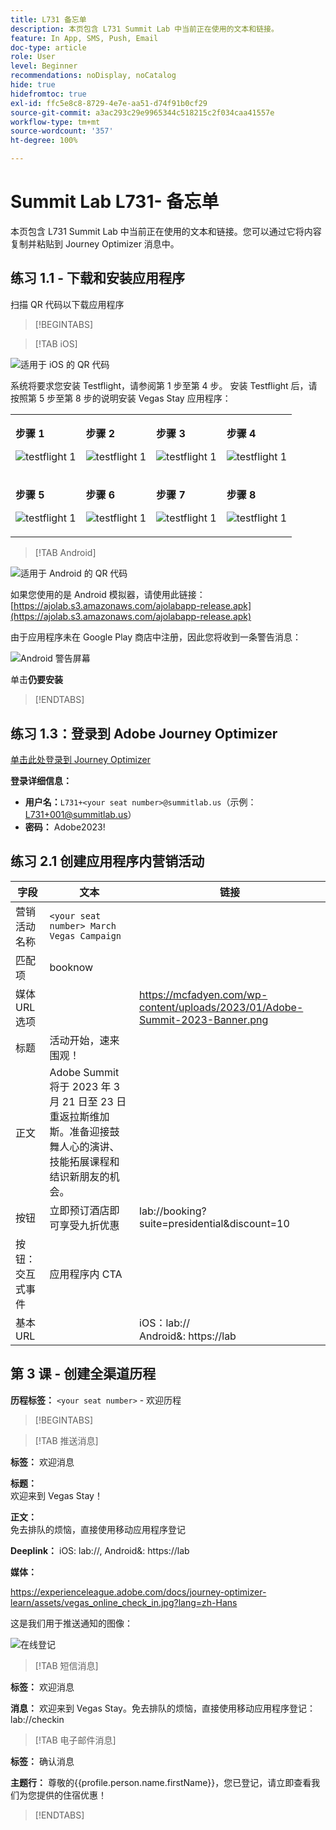 ```yaml
---
title: L731 备忘单
description: 本页包含 L731 Summit Lab 中当前正在使用的文本和链接。
feature: In App, SMS, Push, Email
doc-type: article
role: User
level: Beginner
recommendations: noDisplay, noCatalog
hide: true
hidefromtoc: true
exl-id: ffc5e8c8-8729-4e7e-aa51-d74f91b0cf29
source-git-commit: a3ac293c29e9965344c518215c2f034caa41557e
workflow-type: tm+mt
source-wordcount: '357'
ht-degree: 100%

---
```


# Summit Lab L731- 备忘单

本页包含 L731 Summit Lab 中当前正在使用的文本和链接。您可以通过它将内容复制并粘贴到 Journey Optimizer 消息中。

## 练习 1.1 - 下载和安装应用程序

扫描 QR 代码以下载应用程序

>[!BEGINTABS]

>[!TAB iOS]

![适用于 iOS 的 QR 代码](/help/assets/lab731-ios-qr-code.png)

系统将要求您安装 Testflight，请参阅第 1 步至第 4 步。 安装 Testflight 后，请按照第 5 步至第 8 步的说明安装 Vegas Stay 应用程序：

<table>
<tr>
</tr>
<tr>
<td>
 <div>
      <p>
      <b>步骤 1 </b>
      <p>
      <a>
        <img alt="testflight 1" src="../assets/l731-ios-install/ios-install-1.png"/>
      </a>
      </div>
  </td>
  <td>
 <div>
      <p>
      <b>步骤 2 </b>
      <p>
      <a>
        <img alt="testflight 1" src="../assets/l731-ios-install/ios-install-2.PNG"/>
      </a>
      </div>
  </td>
  <td>
 <div>
      <p>
      <b>步骤 3 </b>
      <p>
      <a>
        <img alt="testflight 1" src="../assets/l731-ios-install/ios-install-3.PNG"/>
      </a>
      </div>
  </td>
  <td>
 <div>
      <p>
      <b>步骤 4 </b>
      <p>
      <a>
        <img alt="testflight 1" src="../assets/l731-ios-install/ios-install-4.PNG"/>
      </a>
      </div>
  </td>
  </tr>
  <tr>
<td>
 <div>
      <p>
      <b>步骤 5 </b>
      <p>
      <a>
        <img alt="testflight 1" src="../assets/l731-ios-install/ios-install-5.PNG"/>
      </a>
      </div>
  </td>
  <td>
 <div>
      <p>
      <a>
      <b>步骤 6 </b>
      <p>
        <img alt="testflight 1" src="../assets/l731-ios-install/ios-install-6.PNG"/>
      </a>
      </div>
  </td>
  <td>
 <div>
      <p>
      <a>
      <b>步骤 7 </b>
      <p>
        <img alt="testflight 1" src="../assets/l731-ios-install/ios-install-7.PNG"/>
      </a>
      </div>
  </td>
  <td>
 <div>
      <p>
      <a>
      <b>步骤 8 </b>
      <p>
        <img alt="testflight 1" src="../assets/l731-ios-install/ios-install-8.PNG"/>
      </a>
      </div>
  </td>
  </tr>
</table>

>[!TAB Android]

![适用于 Android 的 QR 代码](/help/assets/lab731-android-qr-code.png)

如果您使用的是 Android 模拟器，请使用此链接： [https://ajolab.s3.amazonaws.com/ajolabapp-release.apk](https://ajolab.s3.amazonaws.com/ajolabapp-release.apk)

由于应用程序未在 Google Play 商店中注册，因此您将收到一条警告消息：

![Android 警告屏幕](/help/assets/lab731-install-android.png)

单击&#x200B;**仍要安装**

>[!ENDTABS]

## 练习 1.3：登录到 Adobe Journey Optimizer

[单击此处登录到 Journey Optimizer](https://experience.adobe.com/#/@techmarketingdemos/sname:summit-2023-ajo-lab/journey-optimizer/home)

**登录详细信息：**

* **用户名：**`L731+<your seat number>@summitlab.us`（示例：L731+001@summitlab.us）
* **密码：** Adobe2023!


## 练习 2.1 创建应用程序内营销活动

| 字段 | 文本 | 链接 |
|----|----|----|
| 营销活动名称 | `<your seat number> March Vegas Campaign` |  |
| 匹配项 | booknow |  |
| 媒体 URL 选项 |  | https://mcfadyen.com/wp-content/uploads/2023/01/Adobe-Summit-2023-Banner.png |
| 标题 | 活动开始，速来围观！ |  |
| 正文 | Adobe Summit 将于 2023 年 3 月 21 日至 23 日重返拉斯维加斯。准备迎接鼓舞人心的演讲、技能拓展课程和结识新朋友的机会。 |  |
| 按钮 | 立即预订酒店即可享受九折优惠 | lab://booking?suite=presidential&amp;discount=10 |
| 按钮：交互式事件 | 应用程序内 CTA |  |
| 基本 URL |  | iOS：lab:// <br>Android&amp;: https://lab |


## 第 3 课 - 创建全渠道历程

**历程标签：**
`<your seat number>` - 欢迎历程

>[!BEGINTABS]

>[!TAB 推送消息]

**标签：**
欢迎消息

**标题：**\
欢迎来到 Vegas Stay！

**正文：**\
免去排队的烦恼，直接使用移动应用程序登记

**Deeplink：** iOS: lab://, Android&amp;: https://lab

**媒体：**

https://experienceleague.adobe.com/docs/journey-optimizer-learn/assets/vegas_online_check_in.jpg?lang=zh-Hans


这是我们用于推送通知的图像：

![在线登记](/help/assets/vegas_online_check_in.jpg)

>[!TAB 短信消息]

**标签：**
欢迎消息

**消息：**
欢迎来到 Vegas Stay。免去排队的烦恼，直接使用移动应用程序登记：lab://checkin

>[!TAB 电子邮件消息]

**标签：**
确认消息

**主题行：**
尊敬的{{profile.person.name.firstName}}，您已登记，请立即查看我们为您提供的住宿优惠！

>[!ENDTABS]
